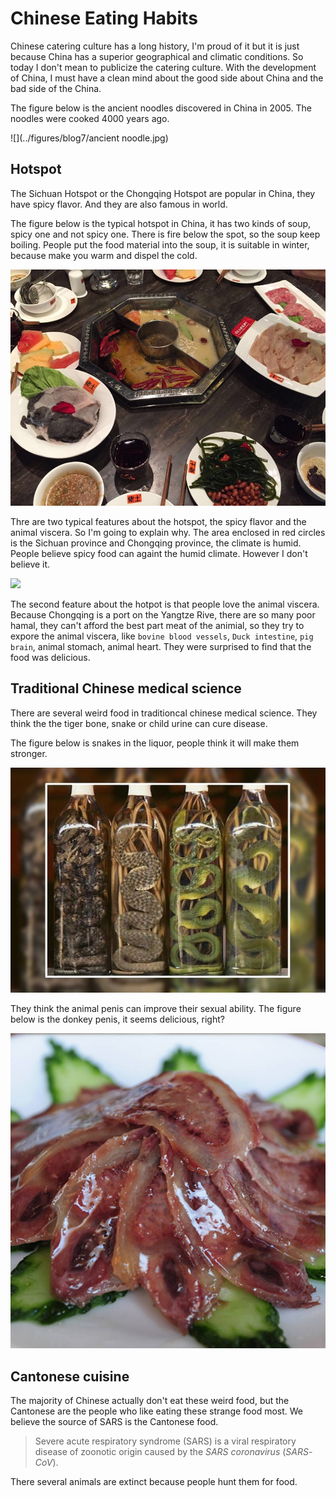 # Chinese Eating Habits

Chinese catering culture has a long history, I'm proud of it but it is just because China has a superior geographical and climatic conditions. So today I don't mean to publicize the catering culture. With the development of China, I must have a clean mind about the good side about China and the bad side of the China.

The figure below is the ancient noodles discovered in China in 2005. The noodles were cooked 4000 years ago.

![](../figures/blog7/ancient noodle.jpg)



## Hotspot

The Sichuan Hotspot or the Chongqing Hotspot are popular in China, they have spicy flavor. And they are also famous in world.

The figure below is the typical hotspot in China, it has two kinds of soup, spicy one and not spicy one. There is fire below the spot, so the soup keep boiling. People put the food material into the soup, it is suitable in winter, because make you warm and dispel the cold.

![](../figures/blog7/hotspot.jpg)

Thre are two typical features about the hotspot, the spicy flavor and the animal viscera. So I'm going to explain why. The area enclosed in red circles is the Sichuan province and Chongqing province, the climate is humid. People believe spicy food can againt the humid climate. However I don't believe it.

![](../figures/blog7/chongqing.png)

The second feature about the hotpot is that people love the animal viscera. Because Chongqing is a port on the Yangtze Rive, there are so many poor hamal, they can't afford the best part meat of the animial, so they try to expore the  animal viscera, like `bovine blood vessels`, `Duck intestine`, `pig brain`, animal stomach, animal heart. They were surprised to find that the food was delicious.

## Traditional Chinese medical science

There are several weird food in traditioncal chinese medical science. They think the the tiger bone, snake or child urine can cure disease.

The figure below is snakes in the liquor, people think it will make them stronger.

![](../figures/blog7/snake.jpg)

They think the animal penis can improve their sexual ability. The figure below is the donkey penis, it seems delicious, right?

![](../figures/blog7/donkey.jpg) 

## Cantonese cuisine

The majority of Chinese actually don't eat these weird food, but the Cantonese are the people who like eating these strange food most. We believe the source of SARS is the Cantonese food.

> Severe acute respiratory syndrome (SARS) is a viral respiratory disease of zoonotic origin caused by the *SARS coronavirus* (*SARS*-*CoV*). 

There several animals are extinct because people hunt them for food.